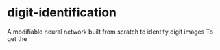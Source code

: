 # digit-identification
A modifiable neural network built from scratch to identify digit images
To get the 

